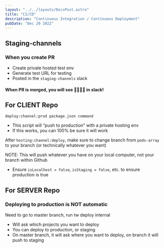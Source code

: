 ```yaml
---
layout: "../../layouts/DocsPost.astro"
title: "CI/CD"
description: "Continuous Integration / Continuous Deployment"
pubDate: "Dec 20 2022"
---
```


## Staging-channels

### When you create PR

- Create private hosted test env
- Generate test URL for testing
- Posted in the `staging-channels` slack

#### When PR is merged, you will see 🚀🚀🚀🚀 in slack!


## For CLIENT Repo

```
deploy:channel:prod package.json command
```

- This script will “push to production” with a private hosting env
- If this works, you can 100% be sure it will work

After `hosting:channel:deploy`, make sure to change branch from `pods-array` to your branch (or technically whatever you want)

NOTE: This will push whatever you have on your local computer, not your branch within Github
- Ensure `isLocalhost = false`, `isStaging = false`, etc. to ensure production is true


## For SERVER Repo

### Deploying to production is NOT automatic

Need to go to master branch, run tw deploy internal
- Will ask which projects you want to deploy
- You can deploy to production, or staging
- On master branch, it will ask where you want to deploy, on branch it will push to staging


